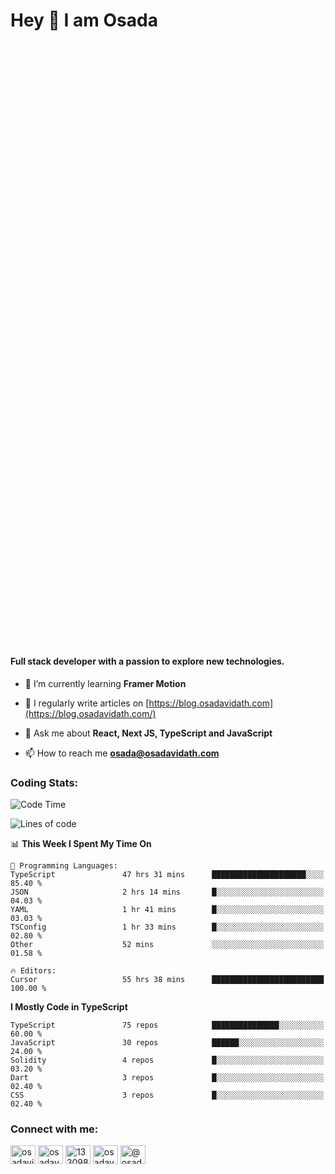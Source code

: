 <h1>Hey 👋  I am Osada</h1>
<h4 style="margin-top: 1000px;">Full stack developer with a passion to explore new technologies.</h4>


- 🌱 I’m currently learning **Framer Motion**

- 📝 I regularly write articles on [https://blog.osadavidath.com](https://blog.osadavidath.com/)

- 💬 Ask me about **React, Next JS, TypeScript and JavaScript**

- 📫 How to reach me **osada@osadavidath.com**

### Coding Stats: 

<!--START_SECTION:waka-->
![Code Time](http://img.shields.io/badge/Code%20Time-3%2C981%20hrs%2033%20mins-blue)

![Lines of code](https://img.shields.io/badge/From%20Hello%20World%20I%27ve%20Written-8.8%20million%20lines%20of%20code-blue)

📊 **This Week I Spent My Time On** 

```text
💬 Programming Languages: 
TypeScript               47 hrs 31 mins      █████████████████████░░░░   85.40 % 
JSON                     2 hrs 14 mins       █░░░░░░░░░░░░░░░░░░░░░░░░   04.03 % 
YAML                     1 hr 41 mins        █░░░░░░░░░░░░░░░░░░░░░░░░   03.03 % 
TSConfig                 1 hr 33 mins        █░░░░░░░░░░░░░░░░░░░░░░░░   02.80 % 
Other                    52 mins             ░░░░░░░░░░░░░░░░░░░░░░░░░   01.58 % 

🔥 Editors: 
Cursor                   55 hrs 38 mins      █████████████████████████   100.00 % 
```

**I Mostly Code in TypeScript** 

```text
TypeScript               75 repos            ███████████████░░░░░░░░░░   60.00 % 
JavaScript               30 repos            ██████░░░░░░░░░░░░░░░░░░░   24.00 % 
Solidity                 4 repos             █░░░░░░░░░░░░░░░░░░░░░░░░   03.20 % 
Dart                     3 repos             █░░░░░░░░░░░░░░░░░░░░░░░░   02.40 % 
CSS                      3 repos             █░░░░░░░░░░░░░░░░░░░░░░░░   02.40 % 
```




<!--END_SECTION:waka-->

<h3 align="left">Connect with me:</h3>
<p align="left">
<a href="https://twitter.com/osadavc" target="blank"><img align="center" src="https://raw.githubusercontent.com/rahuldkjain/github-profile-readme-generator/master/src/images/icons/Social/twitter.svg" alt="osadavidath" height="30" width="40" /></a>
<a href="https://linkedin.com/in/osadavc" target="blank"><img align="center" src="https://raw.githubusercontent.com/rahuldkjain/github-profile-readme-generator/master/src/images/icons/Social/linked-in-alt.svg" alt="osadavc" height="30" width="40" /></a>
<a href="https://stackoverflow.com/users/13309879" target="blank"><img align="center" src="https://raw.githubusercontent.com/rahuldkjain/github-profile-readme-generator/master/src/images/icons/Social/stack-overflow.svg" alt="13309879" height="30" width="40" /></a>
<a href="https://instagram.com/osadavc" target="blank"><img align="center" src="https://raw.githubusercontent.com/rahuldkjain/github-profile-readme-generator/master/src/images/icons/Social/instagram.svg" alt="osadavc" height="30" width="40" /></a>
<a href="https://hashnode.com/@osadavc" target="blank"><img align="center" src="https://raw.githubusercontent.com/danielcranney/readme-generator/main/public/icons/socials/hashnode.svg" alt="@osadavc" height="30" width="40" /></a>
</p>
